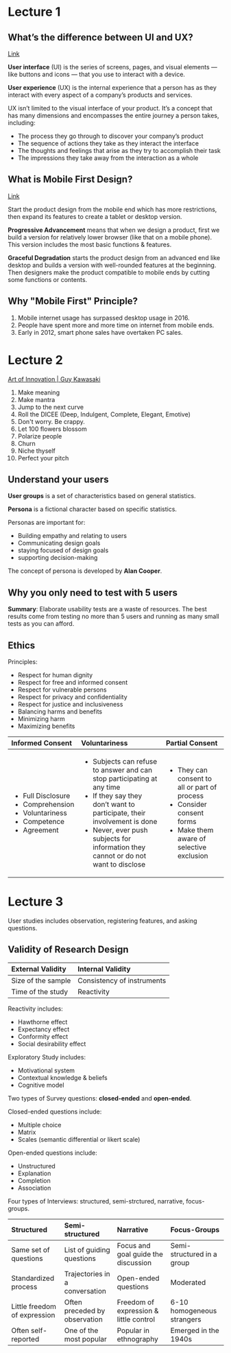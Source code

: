 Lecture 1
=======


What’s the difference between UI and UX?
---

[Link](https://www.usertesting.com/blog/2016/04/27/ui-vs-ux/)

**User interface** (UI) is the series of screens, pages, and visual elements — like buttons and icons — that you use to interact with a device.

**User experience** (UX) is the internal experience that a person has as they interact with every aspect of a company’s products and services.

UX isn’t limited to the visual interface of your product. It’s a concept that has many dimensions and encompasses the entire journey a person takes, including:

- The process they go through to discover your company’s product
- The sequence of actions they take as they interact the interface
- The thoughts and feelings that arise as they try to accomplish their task
- The impressions they take away from the interaction as a whole


What is Mobile First Design?
---

[Link](https://www.mockplus.com/blog/post/mobile-first-design)

Start the product design from the mobile end which has more restrictions, then expand its features to create a tablet or desktop version.

**Progressive Advancement** means that when we design a product, first we build a version for relatively lower browser (like that on a mobile phone). This version includes the most basic functions & features.

**Graceful Degradation** starts the product design from an advanced end like desktop and builds a version with well-rounded features at the beginning. Then designers make the product compatible to mobile ends by cutting some functions or contents.

Why "Mobile First" Principle?
---

1. Mobile internet usage has surpassed desktop usage in 2016.
2. People have spent more and more time on internet from mobile ends.
3. Early in 2012, smart phone sales have overtaken PC sales.


Lecture 2
=======

[Art of Innovation | Guy Kawasaki](https://youtu.be/Mtjatz9r-Vc)

1. Make meaning
2. Make mantra
3. Jump to the next curve
4. Roll the DICEE (Deep, Indulgent, Complete, Elegant, Emotive)
5. Don't worry. Be crappy.
6. Let 100 flowers blossom
7. Polarize people
8. Churn
9. Niche thyself
10. Perfect your pitch


Understand your users
---

**User groups** is a set of characteristics based on general statistics.

**Persona** is a fictional character based on specific statistics.

Personas are important for:

- Building empathy and relating to users
- Communicating design goals
- staying focused of design goals
- supporting decision-making

The concept of persona is developed by **Alan Cooper**. 


Why you only need to test with 5 users
---

**Summary**: Elaborate usability tests are a waste of resources. The best results come from testing no more than 5 users and running as many small tests as you can afford.


Ethics
---

Principles:

- Respect for human dignity
- Respect for free and informed consent
- Respect for vulnerable persons
- Respect for privacy and confidentiality
- Respect for justice and inclusiveness
- Balancing harms and benefits
- Minimizing harm
- Maximizing benefits


| Informed Consent | Voluntariness | Partial Consent |
|:------------- |:------------- |:------------- |
| <ul><li>Full Disclosure</li><li>Comprehension</li><li>Voluntariness</li><li>Competence</li><li>Agreement</li></ul> | <ul><li>Subjects can refuse to answer and can stop participating at any time</li><li>If they say they don’t want to participate, their involvement is done</li><li>Never, ever push subjects for information they cannot or do not want to disclose</li></ul> | <ul><li>They can consent to all or part of process</li><li>Consider consent forms</li><li>Make them aware of selective exclusion</li></ul> |

Lecture 3
=======

User studies includes observation, registering features, and asking questions.


Validity of Research Design
---

| External Validity | Internal Validity |
|:----------------- |:----------------- |
| Size of the sample| Consistency of instruments|
| Time of the study | Reactivity |


Reactivity includes:

- Hawthorne effect
- Expectancy effect
- Conformity effect
- Social desirability effect


Exploratory Study includes:

- Motivational system
- Contextual knowledge & beliefs
- Cognitive model

Two types of Survey questions: **closed-ended** and **open-ended**.

Closed-ended questions include:

- Multiple choice
- Matrix
- Scales (semantic differential or likert scale)

Open-ended questions include:

- Unstructured
- Explanation
- Completion
- Association

Four types of Interviews: structured, semi-strctured, narrative, focus-groups.

| Structured | Semi-structured | Narrative | Focus-Groups |
|:---------- |:--------------- |:--------- |:------------ |
| Same set of questions | List of guiding questions | Focus and goal guide the discussion | Semi-structured in a group |
| Standardized process | Trajectories in a conversation | Open-ended questions | Moderated |
| Little freedom of expression | Often preceded by observation | Freedom of expression & little control | 6-10 homogeneous strangers |
| Often self-reported | One of the most popular | Popular in ethnography | Emerged in the 1940s |



